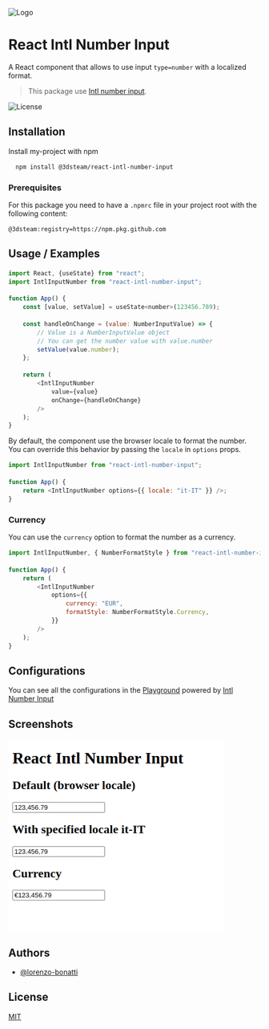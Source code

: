 ![Logo](https://www.3ds.team/3dsteam.svg)

# React Intl Number Input

A React component that allows to use input `type=number` with a localized format.

> This package use [Intl number input](https://github.com/dm4t2/intl-number-input).

![License](https://img.shields.io/github/license/3dsteam/react-intl-number-input)

## Installation

Install my-project with npm

```bash
  npm install @3dsteam/react-intl-number-input
```

### Prerequisites

For this package you need to have a `.npmrc` file in your project root with the following content:

```text
@3dsteam:registry=https://npm.pkg.github.com
```

## Usage / Examples

```javascript
import React, {useState} from "react";
import IntlInputNumber from "react-intl-number-input";

function App() {
    const [value, setValue] = useState<number>(123456.789);

    const handleOnChange = (value: NumberInputValue) => {
        // Value is a NumberInputValue object
        // You can get the number value with value.number
        setValue(value.number);
    };

    return (
        <IntlInputNumber
            value={value}
            onChange={handleOnChange}
        />
    );
}
```

By default, the component use the browser locale to format the number.  
You can override this behavior by passing the `locale` in `options` props.

```javascript
import IntlInputNumber from "react-intl-number-input";

function App() {
    return <IntlInputNumber options={{ locale: "it-IT" }} />;
}
```

### Currency

You can use the `currency` option to format the number as a currency.

```javascript
import IntlInputNumber, { NumberFormatStyle } from "react-intl-number-input";

function App() {
    return (
        <IntlInputNumber
            options={{
                currency: "EUR",
                formatStyle: NumberFormatStyle.Currency,
            }}
        />
    );
}
```

## Configurations

You can see all the configurations in the [Playground](https://dm4t2.github.io/intl-number-input/playground/) powered by
[Intl Number Input](https://github.com/dm4t2/intl-number-input)

## Screenshots

![App Screenshot](playground-screenshot.png)

## Authors

-   [@lorenzo-bonatti](https://github.com/lorenzo-bonatti)

## License

[MIT](https://choosealicense.com/licenses/mit/)
